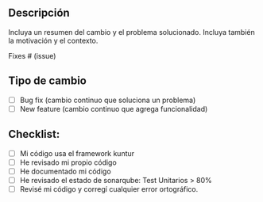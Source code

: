 ## Descripción

Incluya un resumen del cambio y el problema solucionado. Incluya también la motivación y el contexto.

Fixes # (issue)

## Tipo de cambio

- [ ] Bug fix (cambio continuo que soluciona un problema)
- [ ] New feature (cambio continuo que agrega funcionalidad)

## Checklist:

- [ ] Mi código usa el framework kuntur
- [ ] He revisado mi propio código
- [ ] He documentado mi código
- [ ] He revisado el estado de sonarqube: Test Unitarios > 80%
- [ ] Revisé mi código y corregí cualquier error ortográfico.